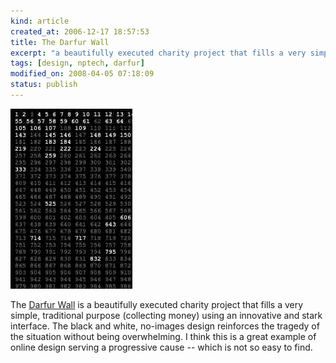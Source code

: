 ```yaml
--- 
kind: article
created_at: 2006-12-17 18:57:53
title: The Darfur Wall
excerpt: "a beautifully executed charity project that fills a very simple, traditional purpose"
tags: [design, nptech, darfur]
modified_on: 2008-04-05 07:18:09
status: publish
---
```


<img src="/images/darfur_wall.jpg" alt="Darfur Wall">

The <a href="http://darfurwall.org/">Darfur Wall</a> is a beautifully executed charity project that fills a very simple, traditional purpose (collecting money) using an innovative and stark interface. The black and white, no-images design reinforces the tragedy of the situation without being overwhelming. I think this is a great example of online design serving a progressive cause -- which is not so easy to find.
